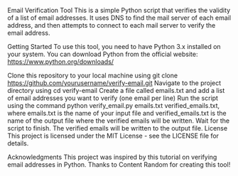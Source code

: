 Email Verification Tool
This is a simple Python script that verifies the validity of a list of email addresses. It uses DNS to find the mail server of each email address, and then attempts to connect to each mail server to verify the email address.

Getting Started
To use this tool, you need to have Python 3.x installed on your system. You can download Python from the official website: https://www.python.org/downloads/

Clone this repository to your local machine using git clone https://github.com/yourusername/verify-email.git
Navigate to the project directory using cd verify-email
Create a file called emails.txt and add a list of email addresses you want to verify (one email per line)
Run the script using the command python verify_email.py emails.txt verified_emails.txt, where emails.txt is the name of your input file and verified_emails.txt is the name of the output file where the verified emails will be written.
Wait for the script to finish. The verified emails will be written to the output file.
License
This project is licensed under the MIT License - see the LICENSE file for details.

Acknowledgments
This project was inspired by this tutorial on verifying email addresses in Python.
Thanks to Content Random for creating this tool!
